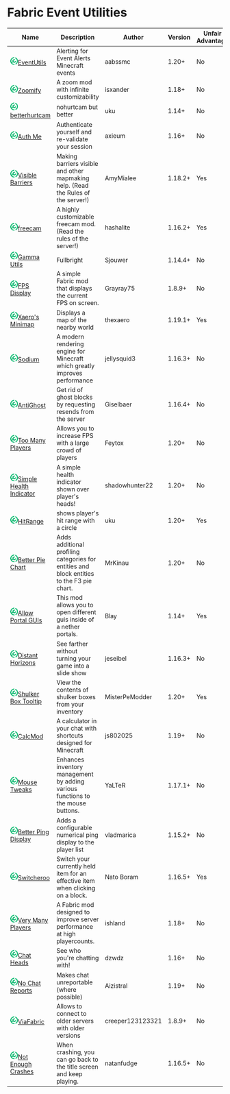 # Fabric Event Utilities

| Name | Description | Author | Version | Unfair Advantage | License |
| ---- | ---- | ---- | ----- | ---- | ---- |
|![Modrinth Icon](/Modrinth.png)[EventUtils](https://modrinth.com/mod/alerts)|Alerting for Event Alerts Minecraft events|aabssmc|1.20+|No|[MIT](/licenses/licenses.md#mit)|
|![Modrinth Icon](/Modrinth.png)[Zoomify](https://modrinth.com/mod/zoomify)|A zoom mod with infinite customizability|isxander|1.18+|No|[LGPL-3.0](/licenses/licenses.md#lgpl-30)|
|![Modrinth Icon](/Modrinth.png)[betterhurtcam](https://modrinth.com/mod/betterhurtcam) |nohurtcam but better|uku|1.14+|No|[MIT](/licenses/licenses.md#mit)|
|![Modrinth Icon](/Modrinth.png)[Auth Me](https://modrinth.com/mod/auth-me)|Authenticate yourself and re-validate your session|axieum|1.16+|No|[MIT](/licenses/licenses.md#mit)|
|![Modrinth Icon](/Modrinth.png)[Visible Barriers](https://modrinth.com/mod/visiblebarriers)|Making barriers visible and other mapmaking help. (Read the Rules of the server!)|AmyMialee|1.18.2+|Yes|[All Rights Reserved](/licenses/licenses.md#all-rights-reserved)|
|![Modrinth Icon](/Modrinth.png)[freecam](https://modrinth.com/mod/freecam)|A highly customizable freecam mod. (Read the rules of the server!)|hashalite|1.16.2+|Yes|[MIT](/licenses/licenses.md#mit)|
|![Modrinth Icon](/Modrinth.png)[Gamma Utils](https://modrinth.com/mod/gamma-utils)|Fullbright|Sjouwer|1.14.4+|No|[LGPL-3.0](/licenses/licenses.md#lgpl-30)|
|![Modrinth Icon](/Modrinth.png)[FPS Display](https://modrinth.com/mod/fpsdisplay)|A simple Fabric mod that displays the current FPS on screen.|Grayray75|1.8.9+|No|[LGPL-3.0](/licenses/licenses.md#lgpl-30)|
|![Modrinth Icon](/Modrinth.png)[Xaero's Minimap](https://modrinth.com/mod/xaeros-minimap)|Displays a map of the nearby world|thexaero|1.19.1+|Yes|[All Rights Reserved](/licenses/licenses.md#all-rights-reserved)|
|![Modrinth Icon](/Modrinth.png)[Sodium](https://modrinth.com/mod/sodium)|A modern rendering engine for Minecraft which greatly improves performance|jellysquid3|1.16.3+|No|[All Rights Reserved](/licenses/licenses.md#all-rights-reserved)|
|![Modrinth Icon](/Modrinth.png)[AntiGhost](https://modrinth.com/mod/antighost)|Get rid of ghost blocks by requesting resends from the server|Giselbaer|1.16.4+|No|[MIT](/licenses/licenses.md#mit)|
|![Modrinth Icon](/Modrinth.png)[Too Many Players](https://modrinth.com/mod/tmp)|Allows you to increase FPS with a large crowd of players|Feytox|1.20+|No|[MIT](/licenses/licenses.md#mit)|
|![Modrinth Icon](/Modrinth.png)[Simple Health Indicator](https://modrinth.com/mod/simple-health-indicator)|A simple health indicator shown over player's heads!|shadowhunter22|1.20+|No|[All Rights Reserved](/licenses/licenses.md#all-rights-reserved)|
|![Modrinth Icon](/Modrinth.png)[HitRange](https://modrinth.com/mod/hitrange/)|shows player's hit range with a circle|uku|1.20+|Yes|[MIT](/licenses/licenses.md#mit)|
|![Modrinth Icon](/Modrinth.png)[Better Pie Chart](https://modrinth.com/mod/better-pie-chart)|Adds additional profiling categories for entities and block entities to the F3 pie chart.|MrKinau|1.20+|No|[CC0](/licenses/licenses.md#cc0)|
|![Modrinth Icon](/Modrinth.png)[Allow Portal GUIs](https://modrinth.com/mod/allow-portal-guis)|This mod allows you to open different guis inside of a nether portals.|Blay|1.14+|Yes|[GPL-3](/licenses/licenses.md#gpl-3)|
|![Modrinth Icon](/Modrinth.png)[Distant Horizons](https://modrinth.com/mod/distanthorizons)|See farther without turning your game into a slide show|jeseibel|1.16.3+|No|[LGPL-3.0](/licenses/licenses.md#lgpl-30)|
|![Modrinth Icon](/Modrinth.png)[Shulker Box Tooltip](https://modrinth.com/mod/shulkerboxtooltip)|View the contents of shulker boxes from your inventory|MisterPeModder|1.20+|Yes|[MIT](/licenses/licenses.md#mit)|
|![Modrinth Icon](/Modrinth.png)[CalcMod](https://modrinth.com/mod/calcmod)|A calculator in your chat with shortcuts designed for Minecraft|js802025|1.19+|No|[MIT](/licenses/licenses.md#mit)|
|![Modrinth Icon](/Modrinth.png)[Mouse Tweaks](https://modrinth.com/mod/mouse-tweaks)|Enhances inventory management by adding various functions to the mouse buttons.|YaLTeR|1.17.1+|No|[MIT](/licenses/licenses.md#mit)|
|![Modrinth Icon](/Modrinth.png)[Better Ping Display](https://modrinth.com/mod/better-ping-display-fabric)|Adds a configurable numerical ping display to the player list|vladmarica|1.15.2+|No|[MIT](/licenses/licenses.md#mit)|
|![Modrinth Icon](/Modrinth.png)[Switcheroo](https://modrinth.com/mod/switcheroo)|Switch your currently held item for an effective item when clicking on a block.|Nato Boram|1.16.5+|Yes|[GPL-3](/licenses/licenses.md#gpl-3)|
|![Modrinth Icon](/Modrinth.png)[Very Many Players](https://modrinth.com/mod/vmp-fabric)|A Fabric mod designed to improve server performance at high playercounts.|ishland|1.18+|No|[MIT](/licenses/licenses.md#mit)|
|![Modrinth Icon](/Modrinth.png)[Chat Heads](https://modrinth.com/mod/chat-heads)|See who you're chatting with!|dzwdz|1.16+|No|[MPL-2.0](/licenses/licenses.md#mpl-20)|
|![Modrinth Icon](/Modrinth.png)[No Chat Reports](https://modrinth.com/mod/no-chat-reports)|Makes chat unreportable (where possible)|Aizistral|1.19+|No|[All Rights Reserved](/licenses/licenses.md#all-rights-reserved)|
|![Modrinth Icon](/Modrinth.png)[ViaFabric](https://modrinth.com/mod/viafabric)|Allows to connect to older servers with older versions|creeper123123321|1.8.9+|No|[GPL-3](/licenses/licenses.md#gpl-3)|
|![Modrinth Icon](/Modrinth.png)[Not Enough Crashes](https://modrinth.com/mod/notenoughcrashes)|When crashing, you can go back to the title screen and keep playing.|natanfudge|1.16.5+|No|[MIT](/licenses/licenses.md#mit)|
